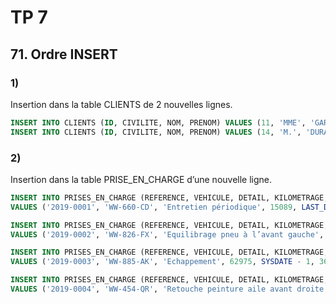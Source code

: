 # TP 7

## 71. Ordre INSERT

### 1)

Insertion dans la table CLIENTS de 2 nouvelles lignes.

```sql
INSERT INTO CLIENTS (ID, CIVILITE, NOM, PRENOM) VALUES (11, 'MME', 'GARNIER', 'Jeanne');
INSERT INTO CLIENTS (ID, CIVILITE, NOM, PRENOM) VALUES (14,	'M.', 'DURAND', 'Loïc');
```

### 2)

Insertion dans la table PRISE_EN_CHARGE d’une nouvelle ligne.

```sql
INSERT INTO PRISES_EN_CHARGE (REFERENCE, VEHICULE, DETAIL, KILOMETRAGE, DATE_DEBUT, SALARIE_MATRICULE)
VALUES ('2019-0001', 'WW-660-CD', 'Entretien périodique', 15089, LAST_DAY(ADD_MONTHS(SYSDATE, -1 )), 15);
```

```sql
INSERT INTO PRISES_EN_CHARGE (REFERENCE, VEHICULE, DETAIL, KILOMETRAGE, DATE_DEBUT, SALARIE_MATRICULE)
VALUES ('2019-0002', 'WW-826-FX', 'Equilibrage pneu à l’avant gauche', 62975, TO_DATE('2019/02/01 16:58:00', 'YYYY/MM/DD HH24:MI:SS'), 15);
```

```sql
INSERT INTO PRISES_EN_CHARGE (REFERENCE, VEHICULE, DETAIL, KILOMETRAGE, DATE_DEBUT, SALARIE_MATRICULE)
VALUES ('2019-0003', 'WW-885-AK', 'Echappement', 62975, SYSDATE - 1, 36);
```

```sql
INSERT INTO PRISES_EN_CHARGE (REFERENCE, VEHICULE, DETAIL, KILOMETRAGE, DATE_DEBUT, SALARIE_MATRICULE)
VALUES ('2019-0004', 'WW-454-QR', 'Retouche peinture aile avant droite', 3561, SYSDATE, 40);
```
